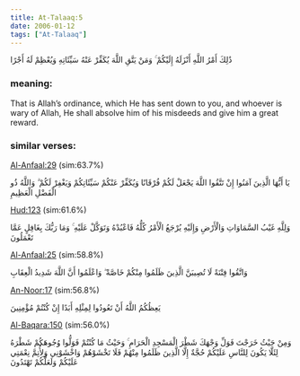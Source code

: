 ```yaml
---
title: At-Talaaq:5
date: 2006-01-12
tags: ["At-Talaaq"]
---
```

ذَٰلِكَ أَمْرُ اللَّهِ أَنْزَلَهُ إِلَيْكُمْ ۚ وَمَنْ يَتَّقِ اللَّهَ يُكَفِّرْ عَنْهُ سَيِّئَاتِهِ وَيُعْظِمْ لَهُ أَجْرًا
### meaning: 
That is Allah’s ordinance, which He has sent down to you, and whoever is wary of Allah, He shall absolve him of his misdeeds and give him a great reward.
### similar verses: 

[Al-Anfaal:29](/8/29) (sim:63.7%)

يَا أَيُّهَا الَّذِينَ آمَنُوا إِنْ تَتَّقُوا اللَّهَ يَجْعَلْ لَكُمْ فُرْقَانًا وَيُكَفِّرْ عَنْكُمْ سَيِّئَاتِكُمْ وَيَغْفِرْ لَكُمْ ۗ وَاللَّهُ ذُو الْفَضْلِ الْعَظِيمِ

[Hud:123](/11/123) (sim:61.6%)

وَلِلَّهِ غَيْبُ السَّمَاوَاتِ وَالْأَرْضِ وَإِلَيْهِ يُرْجَعُ الْأَمْرُ كُلُّهُ فَاعْبُدْهُ وَتَوَكَّلْ عَلَيْهِ ۚ وَمَا رَبُّكَ بِغَافِلٍ عَمَّا تَعْمَلُونَ

[Al-Anfaal:25](/8/25) (sim:58.8%)

وَاتَّقُوا فِتْنَةً لَا تُصِيبَنَّ الَّذِينَ ظَلَمُوا مِنْكُمْ خَاصَّةً ۖ وَاعْلَمُوا أَنَّ اللَّهَ شَدِيدُ الْعِقَابِ

[An-Noor:17](/24/17) (sim:56.8%)

يَعِظُكُمُ اللَّهُ أَنْ تَعُودُوا لِمِثْلِهِ أَبَدًا إِنْ كُنْتُمْ مُؤْمِنِينَ

[Al-Baqara:150](/2/150) (sim:56.0%)

وَمِنْ حَيْثُ خَرَجْتَ فَوَلِّ وَجْهَكَ شَطْرَ الْمَسْجِدِ الْحَرَامِ ۚ وَحَيْثُ مَا كُنْتُمْ فَوَلُّوا وُجُوهَكُمْ شَطْرَهُ لِئَلَّا يَكُونَ لِلنَّاسِ عَلَيْكُمْ حُجَّةٌ إِلَّا الَّذِينَ ظَلَمُوا مِنْهُمْ فَلَا تَخْشَوْهُمْ وَاخْشَوْنِي وَلِأُتِمَّ نِعْمَتِي عَلَيْكُمْ وَلَعَلَّكُمْ تَهْتَدُونَ
